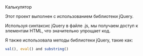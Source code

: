 Калькулятор

Этот проект выполнен с использованием библиотеки jQuery.

Используя синтаксис jQuery в файле .js, мы получаем доступ к элементам HTML, что значительно упрощает код.

Я также использовала методы библиотеки jQuery, такие как:
```js 
val(), eval() and substring()
```
